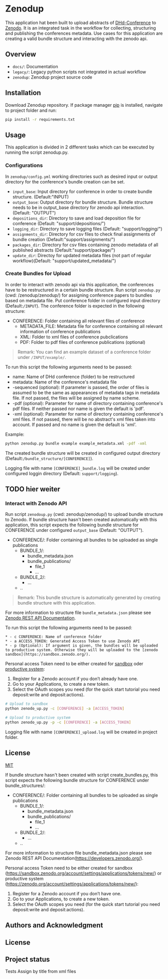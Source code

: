 # Zenodup

This application hat been built to upload abstracts of [DHd-Conference](https://dig-hum.de/) to [Zenodo](https://zenodo.org/).
It is an integrated task in the workflow for collecting, structuring and publishing the conferences metadata. Use cases for this application are creating a valid bundle structure and interacting with the zenodo api.

## Overview

* ``docs/``: Documentation
* ``legacy/``: Legacy python scripts not integrated in actual workflow
* ``zenodup``: Zenodup project source code

## Installation

Download Zenodup repository. If package manager [pip](https://pip.pypa.io/en/stable/) is installed, navigate to project folder and run:

```bash
pip install -r requirements.txt
```

## Usage

This application is divided in 2 different tasks which can be executed by running the script zenodup.py.

### Configurations

In ``zenodup/config.yml`` working directories such as desired input or output directory for the conference's bundle creation can be set.

* ``input_base``: Input directory for conference in order to create bundle structure. (Default:"INPUT)
* ``output_base``: Output directory for bundle structure. Bundle structure needs to be in output_base directory for zenodo api interaction. (Default: "OUTPUT")
* ``depositions_dir``: Directory to save and load deposition file for conference (Default: "support/depositions/")
* ``logging_dir``: Directory to save logging files (Default: "support/logging/")
* ``assignments_dir``: Directory for csv files to check final assignments of bundle creation (Default:"support/assignments/")
* ``packages_dir``: Directory for csv files containing zenodo metadata of all published abstracts (Default:"support/package/")
* ``update_dir``: Directoy for updated metadata files (not part of regular workflow)(Default: "support/updated_metadata/")

### Create Bundles for Upload

In order to interact with zenodo api via this application, the conferences have to be restructured in a certain bundle structure. Run script ``zenodup.py`` (cwd: /zenodup/zenodup/) for assigning conference papers to bundles based on metadata file. Put conference folder in configured input directory (Default:``/INPUT``). The conference folder is expected in the following structure:

* CONFERENCE: Folder containing all relevant files of conference
  * METADATA_FILE: Metadata file for conference containing all relevant information of conference publications
  * XML: Folder to xml files of conference pubclications
  * PDF: Folder to pdf files of conference publications (optional)

> Remark: You can find an example dataset of a conference folder under ``/INPUT/example/``.

To run this script the following arguments need to be passed:

* name: Name of DHd conference (folder) to be restructured
* metadata: Name of the conference's metadata file
* -sequenced (optional): If parameter is passed, the order of files is assumed to be the same as appearances of metadata tags in metadata file. If not passed, the files will be assigned by name scheme.
* -pdf (optional): Parameter for name of directory containing conference's pdf files. If neither passed nor name is given the default is 'pdf'.
* -xml (optional): Parameter for name of directory containing conference's xml files. If not passed, there will be no abstract's xml files taken into account. If passed and no name is given the default is 'xml'.

Example:

```bash
python zenodup.py bundle example example_metadata.xml -pdf -xml
```

The created bundle structure will be created in configured output directory (Default:``/bundle_structure/[CONFERENCE]``).

Logging file with name ``[CONFERENCE]_bundle.log`` will be created under configured loggin directory (Default: ``support/logging``).

## TODO hier weiter

### Interact with Zenodo API

Run script ``zenodoup.py`` (cwd: zenodup/zenodup/) to upload bundle structure to Zenodo. If bundle structure hasn't been created automatically with this application, this script expects the following bundle structure for CONFERENCE under configured ``output_base`` (Default: "OUTPUT").

- CONFERENCE/: Folder containing all bundles to be uploaded as single publications
    - BUNDLE_1/:
        - bundle_metadata.json
        - bundle_publications/
            - file_1
            - ...
    - BUNDLE_2/:
        - ...
    - ..

> Remark: This bundle structure is automatically generated by creating bundle structure with this application.

For more information to structure file ``bundle_metadata.json`` please see [Zenodo REST API Documentation](https://developers.zenodo.org/).

To run this script the following arguments need to be passed:

    * - c CONFERENCE: Name of conference folder
    * - a ACCESS_TOKEN: Generated Access Token to use Zenodo API
    * - p (Optional): If argument is given, the bundles will be uploaded to productive system. Otherwise they will be uploaded to the [zenodo sandbox](https://sandbox.zenodo.org/).

Personal access Token need to be either created for [sandbox](https://sandbox.zenodo.org/account/settings/applications/tokens/new/) oder [productive system](https://zenodo.org/account/settings/applications/tokens/new/):

1. Register for a Zenodo account if you don’t already have one.
2. Go to your Applications, to create a new token.
3. Select the OAuth scopes you need (for the quick start tutorial you need deposit:write and deposit:actions).

```bash
# Upload to sandbox
python zenodo_up.py -c [CONFERENCE] -a [ACCESS_TOKEN] 

# Upload to productive system
python zenodo_up.py -p -c [CONFERENCE] -a [ACCESS_TOKEN] 
```
Logging file with name ``[CONFERENCE]_upload.log`` will be created in project folder.

## License
[MIT](LICENSE)


If bundle structure hasn't been created with script create_bundles.py, this script expects the following bundle structure for CONFERENCE under bundle_structures/:

- CONFERENCE/: Folder containing all bundles to be uploaded as single publications
    - BUNDLE_1/:
        - bundle_metadata.json
        - bundle_publications/
            - file_1
            - ...
    - BUNDLE_2/:
        - ...
    - ..

For more information to structure file bundle_metadata.json please see Zenodo REST API Documentation(https://developers.zenodo.org/).

Personal access Token need to be either created for sandbox (https://sandbox.zenodo.org/account/settings/applications/tokens/new/) or productive system (https://zenodo.org/account/settings/applications/tokens/new/):

1. Register for a Zenodo account if you don’t have one.
2. Go to your Applications, to create a new token.
3. Select the OAuth scopes you need (for the quick start tutorial you need deposit:write and deposit:actions).

## Authors and Acknowledgment
## License
## Project status

 Tests
 Assign by title from xml files